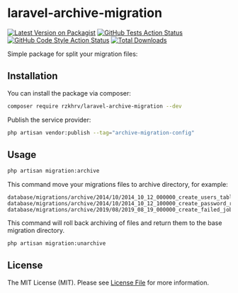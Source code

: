 # laravel-archive-migration

[![Latest Version on Packagist](https://img.shields.io/packagist/v/rzkhrv/laravel-archive-migration.svg?style=flat-square)](https://packagist.org/packages/rzkhrv/laravel-archive-migration)
[![GitHub Tests Action Status](https://img.shields.io/github/actions/workflow/status/rzkhrv/laravel-archive-migration/run-tests.yml?branch=main&label=tests&style=flat-square)](https://github.com/rzkhrv/laravel-archive-migration/actions?query=workflow%3Arun-tests+branch%3Amain)
[![GitHub Code Style Action Status](https://img.shields.io/github/actions/workflow/status/rzkhrv/laravel-archive-migration/fix-php-code-style-issues.yml?branch=main&label=code%20style&style=flat-square)](https://github.com/rzkhrv/laravel-archive-migration/actions?query=workflow%3A"Fix+PHP+code+style+issues"+branch%3Amain)
[![Total Downloads](https://img.shields.io/packagist/dt/rzkhrv/laravel-archive-migration.svg?style=flat-square)](https://packagist.org/packages/rzkhrv/laravel-archive-migration)

Simple package for split your migration files:

## Installation

You can install the package via composer:

```bash
composer require rzkhrv/laravel-archive-migration --dev
```

Publish the service provider:
```bash
php artisan vendor:publish --tag="archive-migration-config"
```

## Usage

```bash
php artisan migration:archive
```
This command move your migrations files to archive directory, for example:
```
database/migrations/archive/2014/10/2014_10_12_000000_create_users_table.php
database/migrations/archive/2014/10/2014_10_12_100000_create_password_reset_tokens_table.php
database/migrations/archive/2019/08/2019_08_19_000000_create_failed_jobs_table.php
```

This command will roll back archiving of files and return them to the base migration directory.
```bash
php artisan migration:unarchive
```

## License

The MIT License (MIT). Please see [License File](LICENSE.md) for more information.
